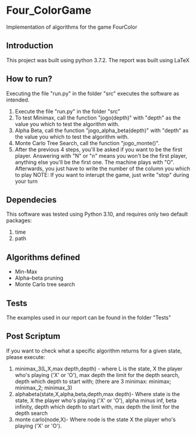 # Four_ColorGame
Implementation of algorithms for the game FourColor

## Introduction
This project was built using python 3.7.2.
The report was built using LaTeX

## How to run?
Executing the file "run.py" in the folder "src" executes the software as intended.
1. Execute the file "run.py" in the folder "src"
1. To test Minimax, call the function "jogo(depth)" with "depth" as the value you which to test the algorithm with.
1. Alpha Beta, call the function "jogo_alpha_beta(depth)" with "depth" as the value you which to test the algorithm with.
1. Monte Carlo Tree Search, call the function "jogo_monte()".
1. After the previous 4 steps, you'll be asked if you want to be the first player. Answering with "N" or "n" means you won't be the first player, anything else you'll be the first one. The machine plays with "O". Afterwards, you just have to write the number of the column you which to play
NOTE: If you want to interupt the game, just write "stop" during your turn


## Dependecies
This software was tested using Python 3.10, and requires only two default packages:
1. time
2. path

## Algorithms defined
* Min-Max
* Alpha–beta pruning
* Monte Carlo tree search


## Tests
The examples used in our report can be found in the folder "Tests"


## Post Scriptum

If you want to check what a specific algorithm returns for a given state, please execute: 
1. minimax_3(L,X,max depth,depth) - where L is the state, X the player who's playing ('X' or 'O'), max depth the limit for the depth search, depth which depth to start with; (there are 3 minimax: minimax; minimax_2; minimax_3)
1. alphabeta(state,X,alpha,beta,depth,max depth)- Where state is the state,  X the player who's playing ('X' or 'O'), alpha minus inf, beta infinity, depth which depth to start with, max depth the limit for the depth search
1. monte carlo(node,X)- Where node is the state  X the player who's playing ('X' or 'O').
